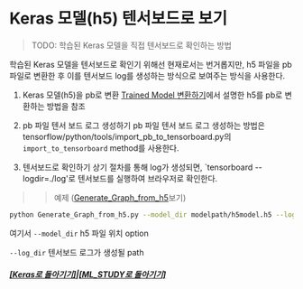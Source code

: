 # Keras 모델(h5) 텐서보드로 보기

> TODO: 학습된 Keras 모델을 직접 텐서보드로 확인하는 방법

학습된 Keras 모델을 텐서보드로 확인기 위해선 현재로서는 번거롭지만,
h5 파일을 pb파일로 변환한 후 이를 텐서보드 log를 생성하는 방식으로 보여주는 방식을 사용한다.

1. Keras 모델(h5)을 pb로 변환
   [Trained Model 변환하기](https://github.com/elemag1414/ML_STUDY/blob/master/Tensorflow/Model_Conversion.md)에서 설명한 h5를 pb로 변환하는 방법을 참조

2. pb 파일 텐서 보드 로그 생성하기
   pb 파일 텐서 보드 로그 생성하는 방법은 tensorflow/python/tools/import_pb_to_tensorboard.py의 `import_to_tensorboard` method를 사용한다.

3. 텐서보드로 확인하기
   상기 절차를 통해 log가 생성되면,
   `tensorboard --logdir=./log'로 텐서보드를 실행하여 브라우저로 확인한다.

> > 예제 ([Generate_Graph_from_h5]([Generate_Graph_from_h5.py])보기)

```bash
python Generate_Graph_from_h5.py --model_dir modelpath/h5model.h5 --log_dir ./log
```

여기서
`--model_dir` h5 파일 위치 option

`--log_dir` 텐서보드 로그가 생성될 path

##### [[Keras로 돌아기기]](README.md)|[[ML_STUDY로 돌아기기]](https://github.com/elemag1414/ML_STUDY)
